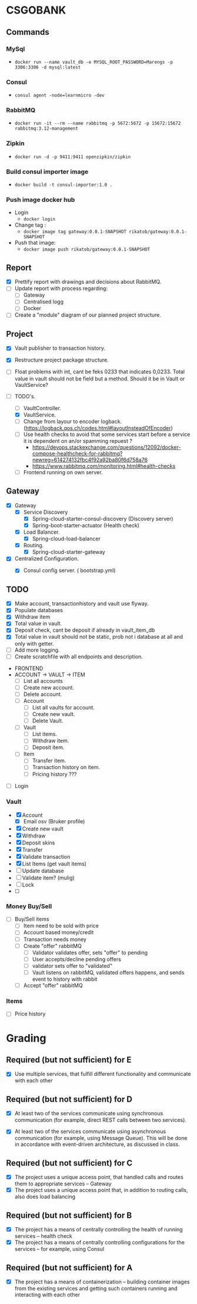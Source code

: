 
# CSGOBANK

## Commands

### MySql
* ``docker run --name vault_db -e MYSQL_ROOT_PASSWORD=Marengs -p 3306:3306 -d mysql:latest``

### Consul
* ``consul agent -node=learnmicro -dev``

### RabbitMQ
* ``docker run -it --rm --name rabbitmq -p 5672:5672 -p 15672:15672 rabbitmq:3.12-management``

### Zipkin
* ``docker run -d -p 9411:9411 openzipkin/zipkin``


### Build consul importer image
* ``docker build -t consul-importer:1.0 .``


### Push image docker hub
* Login
  * ``docker login``
* Change tag : 
  * ``docker image tag gateway:0.0.1-SNAPSHOT rikatob/gateway:0.0.1-SNAPSHOT``
* Push that image: 
  * ``docker image push rikatob/gateway:0.0.1-SNAPSHOT``


## Report

* [x] Prettify report with drawings and decisions about RabbitMQ.
* [ ] Update report with process regarding:
  * [ ] Gateway
  * [ ] Centralised logg
  * [ ] Docker
* [ ] Create a "module" diagram of our planned project structure.

## Project

* [x] Vault publisher to transaction history.
* [x] Restructure project package structure.
* [ ] Float problems with int, cant be feks 0233 that indicates 0,0233.
      Total value in vault should not be field but a method. Should it be in Vault or VaultService?

* [ ] TODO's.
  * [ ] VaultController.
  * [x] VaultService.
  * [ ] Change from layour to encoder logback. (https://logback.qos.ch/codes.html#layoutInsteadOfEncoder)
  * [ ] Use health checks to avoid that some services start before a service it is dependent on an/or spamming repuest ? 
    * https://devops.stackexchange.com/questions/12092/docker-compose-healthcheck-for-rabbitmq?newreg=614274132fbc4f92a92ba80f6d758a76
    * https://www.rabbitmq.com/monitoring.html#health-checks
  * [ ] Frontend running on own server.
## Gateway

* [x] Gateway
    * [x] Service Discovery
        * [x] Spring-cloud-starter-consul-discovery (Discovery server)
        * [x] Spring-boot-starter-actuator (Health check)
    * [x] Load Balancer.
        * [x] Spring-cloud-load-balancer
    * [x] Routing.
        * [x] Spring-cloud-starter-gateway
* [x] Centralized Configuration.
    * [x] Consul config server. ( bootstrap.yml)


## TODO
* [x] Make account, transactionhistory and vault use flyway.
* [x] Populate databases
* [x] Withdraw item
* [x] Total value in vault.
* [x] Deposit check, cant be deposit if already in vault_item_db
* [x] Total value in vault should not be static, prob not i database at all and only with getter.
* [ ] Add more logging.
* [ ] Create scratchfile with all endpoints and description.
* FRONTEND
* ACCOUNT -> VAULT -> ITEM
  * [ ] List all accounts
  * [ ] Create new account.
  * [ ] Delete account.
  * [ ] Account
    * [ ] List all vaults for account.
    * [ ] Create new vault.
    * [ ] Delete Vault.
  * [ ] Vault
      * [ ] List items.
      * [ ] Withdraw item.
      * [ ] Deposit item.
  * [ ] Item
    * [ ] Transfer item.
    * [ ] Transaction history on item.
    * [ ] Pricing history ???

* [ ] Login
### Vault
* [x] Account
    * [x] Email osv (Bruker profile)
* [x] Create new vault
* [x] Withdraw
* [x] Deposit skins
* [x] Transfer
* [x] Validate transaction
* [x] List Items (get vault items)
* [ ] Update database
* [ ] Validate item? (mulig)
* [ ] Lock
* [ ] 

### Money Buy/Sell
* [ ] Buy/Sell items
  * [ ] Item need to be sold with price
  * [ ] Account based money/credit
  * [ ] Transaction needs money
  * [ ] Create "offer" rabbitMQ
    * [ ] Validator validates offer, sets "offer" to pending
    * [ ] User accepts/decline pending offers
    * [ ] validator sets offer to "validated"
    * [ ] Vault listens on rabbitMQ, validated offers happens, and sends event to history with rabbit
  * [ ] Accept "offer" rabbitMQ
### Items

* [ ] Price history

# Grading

## Required (but not sufficient) for E
* [X] Use multiple services, that fulfill different functionality and communicate with each
  other

## Required (but not sufficient) for D
* [x] At least two of the services communicate using synchronous communication (for example, direct REST calls between two services).
* [x] At least two of the services communicate using asynchronous communication (for example, using Message Queue). This will be done in accordance with event-driven architecture, as discussed in class.


## Required (but not sufficient) for C
* [x] The project uses a unique access point, that handled calls and routes them to appropriate services – Gateway
* [X] The project uses a unique access point that, in addition to routing calls, also does load balancing

## Required (but not sufficient) for B
* [X] The project has a means of centrally controlling the health of running services – health check
* [X] The project has a means of centrally controlling configurations for the services – for example, using Consul

## Required (but not sufficient) for A
* [X] The project has a means of containerization – building container images from the existing services and getting such containers running and interacting with each other


